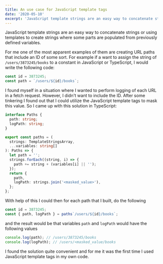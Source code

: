 ```yaml
---
title: An use case for JavaScript template tags
date: '2020-05-10'
excerpt: 'JavaScript template strings are an easy way to concatenate strings or using templates to create strings where some parts are populated from previously defined variables.'
---
```


JavaScript template strings are an easy way to concatenate strings or using templates to create strings where some parts are populated from previously defined variables.

For me one of the most apparent examples of them are creating URL paths that include an ID of some sort. For example if a want to assign the string of `/users/3873245/books` to a constant in JavaScript or TypeScript, I would write the following code:

```typescript
const id = 3873245;
const path = `/users/${id}/books`;
```

I found myself in a situation where I wanted to perform logging of each URL in a fetch request. However, I didn't want to include the ID. After some tinkering I found out that I could utilize the JavaScript template tags to mask this value. So I came up with this solution in TypeScript:

```typescript
interface Paths {
  path: string;
  logPath: string;
}

export const paths = (
  strings: TemplateStringsArray,
  ...variables: string[]
): Paths => {
  let path = '';
  strings.forEach((string, i) => {
    path += string + (variables[i] || '');
  });
  return {
    path,
    logPath: strings.join('<masked_value>'),
  };
};
```

With help of this I could then for each path that I built, do the following

```typescript
const id = 3873245;
const { path, logPath } = paths`/users/${id}/books`;
```

and the result would be that variables `path` and `logPath` would have the following values

```typescript
console.log(path); // /users/3873245/books
console.log(logPath); // /users/<masked_value/books
```

I found the solution quite convenient and for me it was the first time I used JavaScript template tags in my own code.
